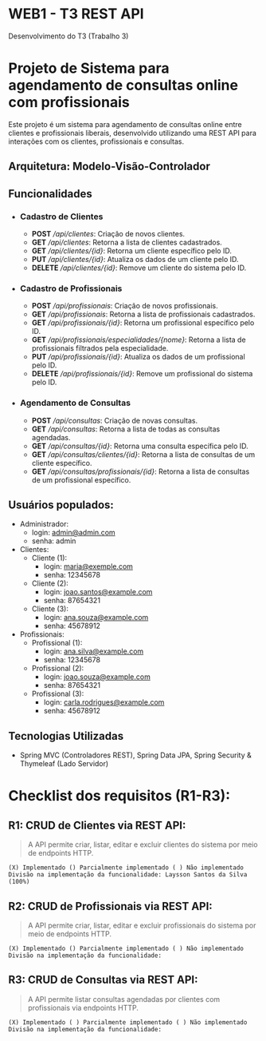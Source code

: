 # WEB1 - T3 REST API
Desenvolvimento do T3  (Trabalho 3)

# Projeto de Sistema para agendamento de consultas online com profissionais
Este projeto é um sistema para agendamento de consultas online entre clientes e profissionais liberais, desenvolvido utilizando uma REST API para interações com os clientes, profissionais e consultas.

## Arquitetura: Modelo-Visão-Controlador

## Funcionalidades
- ### Cadastro de Clientes
  - **POST** _/api/clientes_: Criação de novos clientes.
  - **GET** _/api/clientes_: Retorna a lista de clientes cadastrados.
  - **GET** _/api/clientes/{id}_: Retorna um cliente específico pelo ID.
  - **PUT** _/api/clientes/{id}_: Atualiza os dados de um cliente pelo ID.
  - **DELETE** _/api/clientes/{id}_: Remove um cliente do sistema pelo ID.
- ### Cadastro de Profissionais
  - **POST** _/api/profissionais_: Criação de novos profissionais.
  - **GET** _/api/profissionais_: Retorna a lista de profissionais cadastrados.
  - **GET** _/api/profissionais/{id}_: Retorna um profissional específico pelo ID.
  - **GET** _/api/profissionais/especialidades/{nome}_: Retorna a lista de profissionais filtrados pela especialidade.
  - **PUT** _/api/profissionais/{id}_: Atualiza os dados de um profissional pelo ID.
  - **DELETE** _/api/profissionais/{id}_: Remove um profissional do sistema pelo ID.
- ### Agendamento de Consultas
  - **POST** _/api/consultas_: Criação de novas consultas.
  - **GET** _/api/consultas_: Retorna a lista de todas as consultas agendadas.
  - **GET** _/api/consultas/{id}_: Retorna uma consulta específica pelo ID.
  - **GET** _/api/consultas/clientes/{id}_: Retorna a lista de consultas de um cliente específico.
  - **GET** _/api/consultas/profissionais/{id}_: Retorna a lista de consultas de um profissional específico.


## Usuários populados:
- Administrador:
  - login: admin@admin.com
  - senha: admin
- Clientes:
  - Cliente (1):
    - login: maria@exemple.com
    - senha: 12345678
  - Cliente (2):
    - login: joao.santos@example.com
    - senha: 87654321
  - Cliente (3):
    - login: ana.souza@example.com
    - senha: 45678912
- Profissionais:
  - Profissional (1):
    - login: ana.silva@example.com
    - senha: 12345678
  - Profissional (2):
    - login: joao.souza@example.com
    - senha: 87654321
  - Profissional (3):
    - login: carla.rodrigues@example.com
    - senha: 45678912
## Tecnologias Utilizadas
  - Spring MVC (Controladores REST), Spring Data JPA, Spring Security & Thymeleaf (Lado
  Servidor)

# Checklist dos requisitos (R1-R3):

## R1: CRUD de Clientes via REST API:
> A API permite criar, listar, editar e excluir clientes do sistema por meio de endpoints HTTP.
```
(X) Implementado () Parcialmente implementado ( ) Não implementado
Divisão na implementação da funcionalidade: Laysson Santos da Silva (100%)
```
## R2: CRUD de Profissionais via REST API:
> A API permite criar, listar, editar e excluir profissionais do sistema por meio de endpoints HTTP.
```
(X) Implementado () Parcialmente implementado ( ) Não implementado
Divisão na implementação da funcionalidade: 
```
## R3: CRUD de Consultas via REST API:
> A API permite listar consultas agendadas por clientes com profissionais via endpoints HTTP.
```
(X) Implementado ( ) Parcialmente implementado ( ) Não implementado
Divisão na implementação da funcionalidade: 
